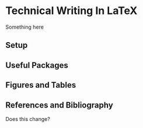 # Technical Writing In LaTeX 

Something here

## Setup

## Useful Packages

## Figures and Tables

## References and Bibliography

Does this change? 